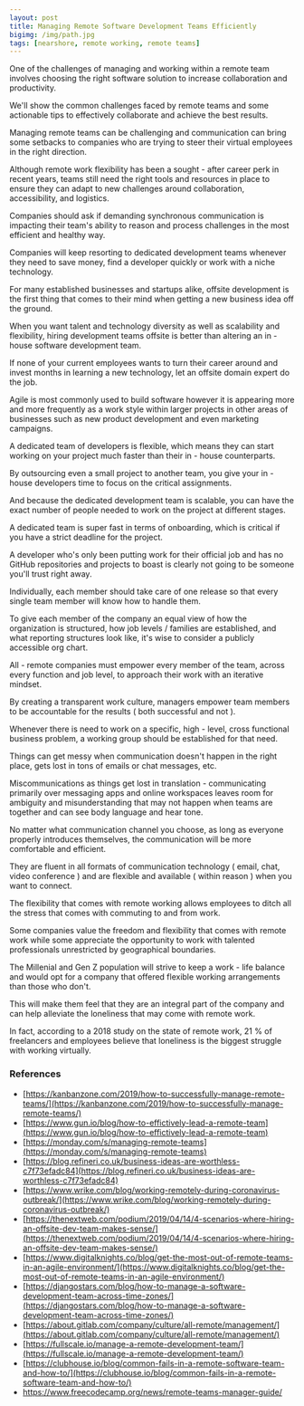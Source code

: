 ```yaml
---
layout: post
title: Managing Remote Software Development Teams Efficiently
bigimg: /img/path.jpg
tags: [nearshore, remote working, remote teams]
---
```

One of the challenges of managing and working within a remote team involves choosing the right software solution to increase collaboration and productivity.

We'll show the common challenges faced by remote teams and some actionable tips to effectively collaborate and achieve the best results.

Managing remote teams can be challenging and communication can bring some setbacks to companies who are trying to steer their virtual employees in the right direction.

Although remote work flexibility has been a sought - after career perk in recent years, teams still need the right tools and resources in place to ensure they can adapt to new challenges around collaboration, accessibility, and logistics.

Companies should ask if demanding synchronous communication is impacting their team's ability to reason and process challenges in the most efficient and healthy way.

Companies will keep resorting to dedicated development teams whenever they need to save money, find a developer quickly or work with a niche technology.

For many established businesses and startups alike, offsite development is the first thing that comes to their mind when getting a new business idea off the ground.

When you want talent and technology diversity as well as scalability and flexibility, hiring development teams offsite is better than altering an in - house software development team.

If none of your current employees wants to turn their career around and invest months in learning a new technology, let an offsite domain expert do the job.

Agile is most commonly used to build software however it is appearing more and more frequently as a work style within larger projects in other areas of businesses such as new product development and even marketing campaigns.

A dedicated team of developers is flexible, which means they can start working on your project much faster than their in - house counterparts.

By outsourcing even a small project to another team, you give your in - house developers time to focus on the critical assignments.

And because the dedicated development team is scalable, you can have the exact number of people needed to work on the project at different stages.

A dedicated team is super fast in terms of onboarding, which is critical if you have a strict deadline for the project.

A developer who's only been putting work for their official job and has no GitHub repositories and projects to boast is clearly not going to be someone you'll trust right away.

Individually, each member should take care of one release so that every single team member will know how to handle them.

To give each member of the company an equal view of how the organization is structured, how job levels / families are established, and what reporting structures look like, it's wise to consider a publicly accessible org chart.

All - remote companies must empower every member of the team, across every function and job level, to approach their work with an iterative mindset.

By creating a transparent work culture, managers empower team members to be accountable for the results ( both successful and not ).

Whenever there is need to work on a specific, high - level, cross functional business problem, a working group should be established for that need.

Things can get messy when communication doesn't happen in the right place, gets lost in tons of emails or chat messages, etc.

Miscommunications as things get lost in translation - communicating primarily over messaging apps and online workspaces leaves room for ambiguity and misunderstanding that may not happen when teams are together and can see body language and hear tone.

No matter what communication channel you choose, as long as everyone properly introduces themselves, the communication will be more comfortable and efficient.

They are fluent in all formats of communication technology ( email, chat, video conference ) and are flexible and available ( within reason ) when you want to connect.

The flexibility that comes with remote working allows employees to ditch all the stress that comes with commuting to and from work.

Some companies value the freedom and flexibility that comes with remote work while some appreciate the opportunity to work with talented professionals unrestricted by geographical boundaries.

The Millenial and Gen Z population will strive to keep a work - life balance and would opt for a company that offered flexible working arrangements than those who don't.

This will make them feel that they are an integral part of the company and can help alleviate the loneliness that may come with remote work.

In fact, according to a 2018 study on the state of remote work, 21 % of freelancers and employees believe that loneliness is the biggest struggle with working virtually.

### References

* [https://kanbanzone.com/2019/how-to-successfully-manage-remote-teams/](https://kanbanzone.com/2019/how-to-successfully-manage-remote-teams/)
* [https://www.gun.io/blog/how-to-effictively-lead-a-remote-team](https://www.gun.io/blog/how-to-effictively-lead-a-remote-team)
* [https://monday.com/s/managing-remote-teams](https://monday.com/s/managing-remote-teams)
* [https://blog.refineri.co.uk/business-ideas-are-worthless-c7f73efadc84](https://blog.refineri.co.uk/business-ideas-are-worthless-c7f73efadc84)
* [https://www.wrike.com/blog/working-remotely-during-coronavirus-outbreak/](https://www.wrike.com/blog/working-remotely-during-coronavirus-outbreak/)
* [https://thenextweb.com/podium/2019/04/14/4-scenarios-where-hiring-an-offsite-dev-team-makes-sense/](https://thenextweb.com/podium/2019/04/14/4-scenarios-where-hiring-an-offsite-dev-team-makes-sense/)
* [https://www.digitalknights.co/blog/get-the-most-out-of-remote-teams-in-an-agile-environment/](https://www.digitalknights.co/blog/get-the-most-out-of-remote-teams-in-an-agile-environment/)
* [https://djangostars.com/blog/how-to-manage-a-software-development-team-across-time-zones/](https://djangostars.com/blog/how-to-manage-a-software-development-team-across-time-zones/)
* [https://about.gitlab.com/company/culture/all-remote/management/](https://about.gitlab.com/company/culture/all-remote/management/)
* [https://fullscale.io/manage-a-remote-development-team/](https://fullscale.io/manage-a-remote-development-team/)
* [https://clubhouse.io/blog/common-fails-in-a-remote-software-team-and-how-to/](https://clubhouse.io/blog/common-fails-in-a-remote-software-team-and-how-to/)
* [https://www.freecodecamp.org/news/remote-teams-manager-guide/ ](https://www.freecodecamp.org/news/remote-teams-manager-guide/)
 

